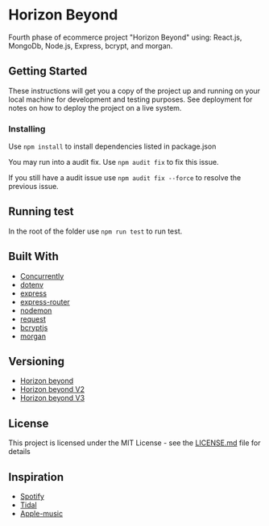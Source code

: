 # Horizon Beyond

Fourth phase of ecommerce project "Horizon Beyond" using: 
React.js, MongoDb, Node.js, Express, bcrypt, and morgan.

## Getting Started

These instructions will get you a copy of the project up and running on your local machine for development and testing purposes. See deployment for notes on how to deploy the project on a live system.

### Installing

Use  ``` npm install ``` to install dependencies listed in package.json

You may run into a audit fix. Use ``` npm audit fix ``` to fix this issue.

If you still have a audit issue use ``` npm audit fix --force ``` to resolve the previous issue.

## Running test

In the root of the folder use ``` npm run test ``` to run test.

## Built With

* [Concurrently](https://www.npmjs.com/package/concurrently)
* [dotenv](https://www.npmjs.com/package/dotenv)
* [express](https://www.npmjs.com/package/express)
* [express-router](https://www.npmjs.com/package/express-router)
* [nodemon](https://www.npmjs.com/package/nodemon)
* [request](https://www.npmjs.com/package/request)
* [bcryptjs](https://www.npmjs.com/package/bcryptjs)
* [morgan](https://www.npmjs.com/package/morgan)

## Versioning

* [Horizon beyond](https://github.com/luisgaleas-clockwork/Horizon-Beyond)
* [Horizon beyond V2](https://github.com/luisgaleas-clockwork/Horizon-Beyond-React.js)
* [Horizon beyond V3](https://github.com/luisgaleas-clockwork/horizon-beyond-MySQL)

## License

This project is licensed under the MIT License - see the [LICENSE.md](LICENSE.md) file for details

## Inspiration

* [Spotify](https://www.spotify.com/)
* [Tidal](https://tidal.com/)
* [Apple-music](https://www.apple.com/apple-music//)
